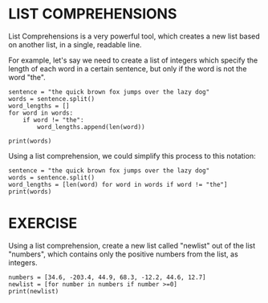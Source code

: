 # LIST COMPREHENSIONS

List Comprehensions is a very powerful tool, which creates a new list based on another list, in a single, readable line.

For example, let's say we need to create a list of integers which specify the length of each word in a certain sentence, but only if the word is not the word "the".

```
sentence = "the quick brown fox jumps over the lazy dog"
words = sentence.split()
word_lengths = []
for word in words:
    if word != "the":
        word_lengths.append(len(word))

print(words)
```

Using a list comprehension, we could simplify this process to this notation:

```
sentence = "the quick brown fox jumps over the lazy dog"
words = sentence.split()
word_lengths = [len(word) for word in words if word != "the"]
print(words)
```

# EXERCISE

Using a list comprehension, create a new list called "newlist" out of the list "numbers", which contains only the positive numbers from the list, as integers.

```
numbers = [34.6, -203.4, 44.9, 68.3, -12.2, 44.6, 12.7]
newlist = [for number in numbers if number >=0]
print(newlist)
```
